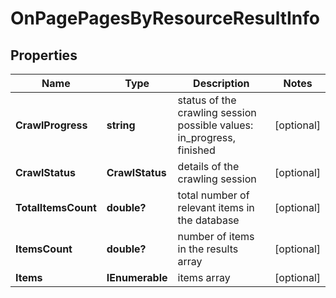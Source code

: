 # OnPagePagesByResourceResultInfo


## Properties

| Name | Type | Description | Notes |
|------------ | ------------- | ------------- | -------------|
**CrawlProgress** | **string** | status of the crawling session<br>possible values: in_progress, finished |[optional]|
**CrawlStatus** | **CrawlStatus** | details of the crawling session |[optional]|
**TotalItemsCount** | **double?** | total number of relevant items in the database |[optional]|
**ItemsCount** | **double?** | number of items in the results array |[optional]|
**Items** | **IEnumerable<BaseOnPageResourceItemInfo>** | items array |[optional]|